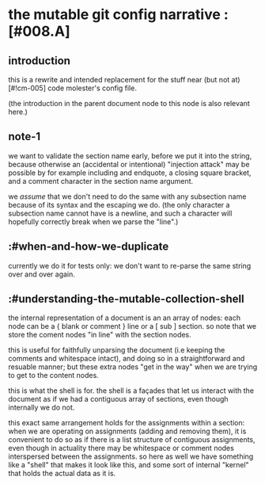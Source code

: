 # the mutable git config narrative :[#008.A]


## introduction

this is a rewrite and intended replacement for the stuff near (but not
at) [#!cm-005] code molester's config file.

(the introduction in the parent document node to this node is also
relevant here.)




## note-1

we want to validate the section name early, before we put it into the
string, because otherwise an (accidental or intentional) "injection
attack" may be possible by for example including and endquote, a closing
square bracket, and a comment character in the section name argument.

we *assume* that we don't need to do the same with any subsection name
because of its syntax and the escaping we do. (the only character a
subsection name cannot have is a newline, and such a character will
hopefully correctly break when we parse the "line".)




## :#when-and-how-we-duplicate

currently we do it for tests only: we don't want to re-parse the same
string over and over again.




## :#understanding-the-mutable-collection-shell

the internal representation of a document is an an array of nodes: each
node can be a { blank or comment } line or a [ sub ] section. so note
that we store the coment nodes "in line" with the section nodes.

this is useful for faithfully unparsing the document (i.e keeping the
comments and whitespace intact), and doing so in a straightforward and
resuable manner; but these extra nodes "get in the way" when we are
trying to get to the content nodes.

this is what the shell is for. the shell is a façades that let us
interact with the document as if we had a contiguous array of sections,
even though internally we do not.

this exact same arrangement holds for the assignments within a section:
when we are operating on assignments (adding and removing them), it is
convenient to do so as if there is a list structure of contiguous
assignments, even though in actuality there may be whitespace or comment
nodes interspersed between the assignments. so here as well we have
something like a "shell" that makes it look like this, and some sort of
internal "kernel" that holds the actual data as it is.
